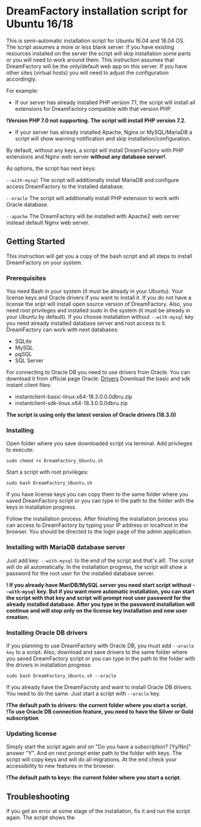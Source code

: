 # DreamFactory installation script for Ubuntu 16/18

This is semi-automatic installation script for Ubuntu 16.04 and 18.04 OS. The script assumes a more or less blank server. If you have existing resources installed on the server the script will skip installation some parts or you will need to work around them. This instruction assumes that  DreamFactory will be the only/default web app on this server. If you have other sites (virtual hosts) you will need to adjust the configuration accordingly.

For example: 
* If our server has already installed PHP version 7.1, the script will install all extensions for DreamFactory compatible with that version PHP.

**!Version PHP 7.0 not supporting. The script will install PHP version 7.2.**
* If your server has already installed Apache, Nginx or MySQL/MariaDB a script will show warning notification and skip installation/configuration.

By default, without any keys, a script will install DreamFactory with PHP extensions and Nginx web server **without any database server!**. 

As options, the script has next keys:

  ```--with-mysql```  The script will additionally install MariaDB and configure access DreamFactory to the installed database.
  
  ```--oracle```  The script will additionally install PHP extension to work with Oracle database.
  
  ```--apache```  The DreamFactory will be installed with Apache2 web server instead default Nginx web server.

## Getting Started

This instruction will get you a copy of the bash script and all steps to install DreamFactory on your system.

### Prerequisites

You need Bash in your system (it must be already in your Ubuntu). Your license keys and Oracle drivers if you want to install it. If you do not have a license the sript will install open source version of DreamFactory. Also, you need root privileges and installed sudo in the system (it must be already in your Ubuntu by default).
If you choose installation without ```--with-mysql``` key you need already installed database server and root access to it. DreamFactory can work with next databases:
* SQLite
* MySQL
* pgSQL
* SQL Server

For connecting to Oracle DB you need to use drivers from Oracle. You can download it from official page Oracle:
[Drivers](https://www.oracle.com/technetwork/topics/linuxx86-64soft-092277.html) Download the basic and sdk instant client files:
* instantclient-basic-linux.x64-18.3.0.0.0dbru.zip
* instantclient-sdk-linux.x64-18.3.0.0.0dbru.zip

**The script is using only the latest version of Oracle drivers (18.3.0)**

### Installing

Open folder where you save downloaded script via terminal. Add privileges to execute:

```
sudo chmod +x DreamFactory_Ubuntu.sh
```

Start a script with root privileges:

```
sudo bash DreamFactory_Ubuntu.sh
```

If you have license keys you can copy them to the same folder where you saved DreamFactory script or you can type in the path to the folder with the keys in installation progress. 

Follow the installation process. 
After finishing the installation process you can access to DreamFactory by typing your IP address or localhost in the browser. You should be directed to the login page of the admin application.

### Installing with MariaDB database server

Just add key: ```--with-mysql``` to the end of the script and that's all!. The script will do all automatically. In the installation progress, the script will show a password for the root user for the installed database server.

**! If you already have MariDB/MySQL server you need start script without ```--with-mysql``` key. But if you want more automatic installation, you can start the script with that key and script will prompt root user password for the already installed database. After you type in the password installation will continue and will stop only on the license key installation and new user creation.**

### Installing Oracle DB drivers 

If you planning to use DreamFactory with Oracle DB, you must add ```--oracle key``` to a script. Also, download and save drivers to the same folder where you saved DreamFactory script or you can type in the path to the folder with the drivers in installation progress:

```
sudo bash DreamFactory_Ubuntu.sh --oracle
```

If you already have the DreamFacroty and want to install Oracle DB drivers. You need to do the same. Just start a script with ```--oracle``` key. 

**!The default path to drivers: the current folder where you start a script.**
**!To use Oracle DB connection feature, you need to have the Silver or Gold subscription**

### Updating license

Simply start the script again and on "Do you have a subscription? [Yy/Nn]" answer "Y". And on next prompt enter path to the folder with keys. The script will copy keys and will do all migrations. At the end check your accessibility to new features in the browser. 

**!The default path to keys: the current folder where you start a script.**

## Troubleshooting

If you get an error at some stage of the installation, fix it and run the script again. The script shows the
